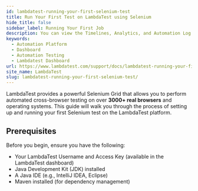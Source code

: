```yaml
---
id: lambdatest-running-your-first-selenium-test
title: Run Your First Test on LambdaTest using Selenium
hide_title: false
sidebar_label: Running Your First Job
description: You can view the Timelines, Analytics, and Automation Log of all the tests and builds run on the LambdaTest.
keywords:
  - Automation Platform
  - Dashboard
  - Automation Testing
  - Lambdatest Dashboard
url: https://www.lambdatest.com/support/docs/lambdatest-running-your-first-selenium-test/
site_name: LambdaTest
slug: lambdatest-running-your-first-selenium-test/
---
```


<script type="application/ld+json"
      dangerouslySetInnerHTML={{ __html: JSON.stringify({
       "@context": "https://schema.org",
        "@type": "BreadcrumbList",
        "itemListElement": [{
          "@type": "ListItem",
          "position": 1,
          "name": "Home",
          "item": "https://www.lambdatest.com"
        },{
          "@type": "ListItem",
          "position": 2,
          "name": "Support",
          "item": "https://www.lambdatest.com/support/docs/"
        },{
          "@type": "ListItem",
          "position": 3,
          "name": "Inside LambdaTest Automation Platform",
          "item": "https://www.lambdatest.com/support/docs/lambdatest-running-your-first-selenium-test/"
        }]
      })
    }}
></script>

LambdaTest provides a powerful Selenium Grid that allows you to perform automated cross-browser testing on over **3000+ real browsers** and operating systems. This guide will walk you through the process of setting up and running your first Selenium test on the LambdaTest platform.

## Prerequisites
Before you begin, ensure you have the following:

- Your LambdaTest Username and Access Key (available in the LambdaTest dashboard)
- Java Development Kit (JDK) installed
- A Java IDE (e.g., IntelliJ IDEA, Eclipse)
- Maven installed (for dependency management)